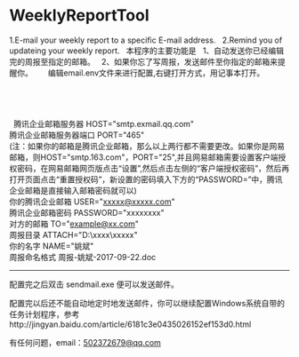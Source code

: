 # WeeklyReportTool  
1.E-mail your weekly report to a specific E-mail address.  
2.Remind you of updateing your weekly report.  
本程序的主要功能是  
1、自动发送你已经编辑完的周报至指定的邮箱。  
2、如果你忘了写周报，发送邮件至你指定的邮箱来提醒你。  
  
  
编辑email.env文件来进行配置,右键打开方式，用记事本打开。  

  
  
------------------------------------------------------------------------
  
腾讯企业邮箱服务器 HOST="smtp.exmail.qq.com"  
腾讯企业邮箱服务器端口 PORT="465"  
(注：如果你的邮箱是腾讯企业邮箱，那么以上两行都不需要更改。如果你是网易邮箱，则HOST="smtp.163.com"，PORT="25",并且网易邮箱需要设置客户端授权密码，在网易邮箱网页版点击“设置”,然后点击左侧的“客户端授权密码”，然后再打开页面点击“重置授权码”，新设置的密码填入下方的“PASSWORD=”中，腾讯企业邮箱是直接输入邮箱密码就可以)  
你的腾讯企业邮箱 USER="xxxxx@xxxxx.com"  
腾讯企业邮箱密码 PASSWORD="xxxxxxxx"  
对方的邮箱 TO="example@xx.com"   
周报目录 ATTACH="D:\xxxx\xxxxx"  
你的名字 NAME="姚斌"  
周报命名格式 周报-姚斌-2017-09-22.doc  
  
  
------------------------------------------------------------------------
  
  
配置完之后双击 sendmail.exe 便可以发送邮件。
  
  
配置完以后还不能自动地定时地发送邮件，你可以继续配置Windows系统自带的任务计划程序，参考http://jingyan.baidu.com/article/6181c3e0435026152ef153d0.html


有任何问题，email：502372679@qq.com
